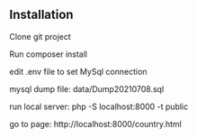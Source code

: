 ## Installation

Clone git project

Run composer install

edit .env file to set MySql connection

mysql dump file: data/Dump20210708.sql

run local server: php -S localhost:8000 -t public

go to page: http://localhost:8000/country.html

